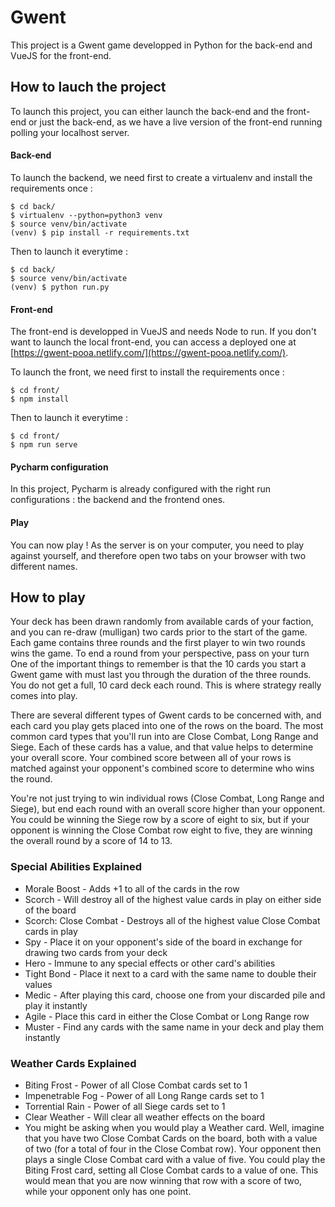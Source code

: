 # Gwent

This project is a Gwent game developped in Python for the back-end and VueJS for the front-end.

## How to lauch the project

To launch this project, you can either launch the back-end and the front-end or just the back-end, as we have a live version of the front-end running polling your localhost server.

#### Back-end

To launch the backend, we need first to create a virtualenv and install the requirements once :

```
$ cd back/
$ virtualenv --python=python3 venv
$ source venv/bin/activate
(venv) $ pip install -r requirements.txt
```

Then to launch it everytime :

```
$ cd back/
$ source venv/bin/activate
(venv) $ python run.py
```

#### Front-end

The front-end is developped in VueJS and needs Node to run. If you don't want to launch the local front-end, you can access a deployed one at [https://gwent-pooa.netlify.com/](https://gwent-pooa.netlify.com/).

To launch the front, we need first to install the requirements once :

```
$ cd front/
$ npm install
```

Then to launch it everytime :

```
$ cd front/
$ npm run serve
```

#### Pycharm configuration

In this project, Pycharm is already configured with the right run configurations : the backend and
the frontend ones.

#### Play

You can now play ! As the server is on your computer, you need to play against yourself, and therefore open two tabs
on your browser with two different names.

## How to play

Your deck has been drawn randomly from available cards of your faction, and you can re-draw (mulligan) two cards prior to the start of the game.
Each game contains three rounds and the first player to win two rounds wins the game.
To end a round from your perspective, pass on your turn
One of the important things to remember is that the 10 cards you start a Gwent game with must last you through the duration of the three rounds. You do not get a full, 10 card deck each round. This is where strategy really comes into play.

There are several different types of Gwent cards to be concerned with, and each card you play gets placed into one of the rows on the board. The most common card types that you'll run into are Close Combat, Long Range and Siege. Each of these cards has a value, and that value helps to determine your overall score. Your combined score between all of your rows is matched against your opponent's combined score to determine who wins the round.

You're not just trying to win individual rows (Close Combat, Long Range and Siege), but end each round with an overall score higher than your opponent. You could be winning the Siege row by a score of eight to six, but if your opponent is winning the Close Combat row eight to five, they are winning the overall round by a score of 14 to 13.

### Special Abilities Explained

* Morale Boost - Adds +1 to all of the cards in the row
* Scorch - Will destroy all of the highest value cards in play on either side of the board
* Scorch: Close Combat - Destroys all of the highest value Close Combat cards in play
* Spy - Place it on your opponent's side of the board in exchange for drawing two cards from your deck
* Hero - Immune to any special effects or other card's abilities
* Tight Bond - Place it next to a card with the same name to double their values
* Medic - After playing this card, choose one from your discarded pile and play it instantly
* Agile - Place this card in either the Close Combat or Long Range row
* Muster - Find any cards with the same name in your deck and play them instantly

### Weather Cards Explained
* Biting Frost - Power of all Close Combat cards set to 1
* Impenetrable Fog - Power of all Long Range cards set to 1
* Torrential Rain - Power of all Siege cards set to 1
* Clear Weather - Will clear all weather effects on the board
* You might be asking when you would play a Weather card. Well, imagine that you have two Close Combat Cards on the board, both with a value of two (for a total of four in the Close Combat row). Your opponent then plays a single Close Combat card with a value of five. You could play the Biting Frost card, setting all Close Combat cards to a value of one. This would mean that you are now winning that row with a score of two, while your opponent only has one point.



